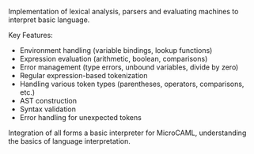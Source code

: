 Implementation of lexical analysis, parsers and evaluating machines to interpret basic language.


Key Features:
- Environment handling (variable bindings, lookup functions)
- Expression evaluation (arithmetic, boolean, comparisons)
- Error management (type errors, unbound variables, divide by zero)
- Regular expression-based tokenization
- Handling various token types (parentheses, operators, comparisons, etc.)
- AST construction
- Syntax validation
- Error handling for unexpected tokens

Integration of all forms a basic interpreter for MicroCAML, understanding the basics of language interpretation.

